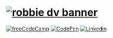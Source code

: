 
# [![robbie dv banner](https://github.com/robbiedv/robbiedv/blob/master/media/waves.gif)](https://robbiedv.github.io/)

[![freeCodeCamp](https://avatars3.githubusercontent.com/u/9892522?s=280&v=4)](https://www.freecodecamp.org/robbie.dv)
[![CodePen](https://maxcdn.icons8.com/Android_L/PNG/512/Logos/codepen-512.png)](https://codepen.io/robbiedv-the-bashful)
[![Linkedin](https://image.flaticon.com/icons/png/512/174/174857.png)](https://linkedin.com/in/robbiecdevries)
